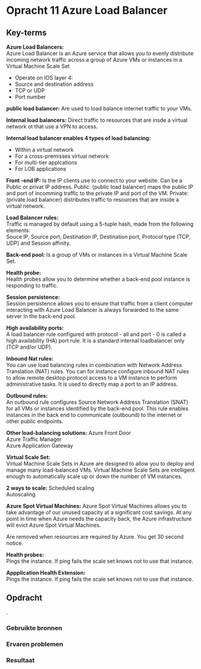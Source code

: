 # Opracht 11 Azure Load Balancer


## Key-terms  

**Azure Load Balancers:**   
Azure Load Balancer is an Azure service that allows you to evenly distribute incoming network traffic across a group of Azure VMs or instances in a Virtual Machine Scale Set

* Operate on IOS layer 4:   
* Source and destination address  
* TCP or UDP  
* Port number  

**public load balancer:** 
Are used to load balance internet traffic to  your VMs.

**Internal load balancers:**
Direct traffic to resources that are insde a virtual network ot that use a VPN to access. 

**Internal load balancer enables 4 types of load balancing:**  
* Within a virtual network  
* For a cross-premisses virtual network  
* For multi-tier applcations  
* For LOB applications  

**Front -end IP:**
Is the IP clients use to connect to your website.
Can be a Public or privat IP address.
Public: (public load balancer) maps the public IP and port of incomming traffic to the private IP and port of the VM.
Private: (private load balancer) distributes traffic to resources that are inside a virtual network. 

**Load Balancer rules:**  
Traffic is managed by default using a 5-tuple hash, made from the following elements:  
Souce IP, Source port, Destination IP, Destination port, Protocol type (TCP, UDP) and Session affinity.

**Back-end pool:**
Is a group of VMs or instances in a Virtual Machine Scale Set.

**Health probe:**   
Health probes allow you to determine whether a back-end pool instance is responding to traffic.

**Session persistence:**  
Session persistence allows you to ensure that traffic from a client computer interacting with Azure Load Balancer is always forwarded to the same server in the back-end pool.

**High availability ports:**  
A load balancer rule configured with protocol - all and port - 0 is called a high availability (HA) port rule. It is a standard internal loadbalancer only (TCP and/or UDP). 

**Inbound Nat rules:**  
You can use load balancing rules in combination with Network Address Translation (NAT) rules. You can for instance configure inbound NAT rules to allow remote desktop protocol access to a VM instance to perform administrative tasks. It is used to directly map a port to an IP address.

**Outbound rules:**  
An outbound rule configures Source Network Address Translation (SNAT) for all VMs or instances identified by the back-end pool. This rule enables instances in the back end to communicate (outbound) to the internet or other public endpoints.  

**Other load-balancing solutions:**
Azure Front Door  
Azure Traffic Manager  
Azure Application Gateway  


**Virtual Scale Set:**  
Virtual Machine Scale Sets in Azure are designed to allow you to deploy and manage many load-balanced VMs. Virtual Machine Scale Sets are intelligent enough to automatically scale up or down the number of VM instances.

**2 ways to scale:**
Scheduled scaling  
Autoscaling

**Azure Spot Virtual Machines:**
Azure Spot Virtual Machines allows you to take advantage of our unused capacity at a significant cost savings. At any point in time when Azure needs the capacity back, the Azure infrastructure will evict Azure Spot Virtual Machines. 

Are removed when resources are required by Azure. You get 30 second notice.

**Health probes:**    
Pings the instance. If ping fails the scale set knows not to use that instance.

**Appplication Health Extension:**  
Pings the instance. If ping fails the scale set knows not to use that instance.



## Opdracht
.

### Gebruikte bronnen


### Ervaren problemen


### Resultaat
